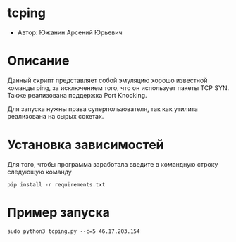 # tcping

* Автор: Южанин Арсений Юрьевич

# Описание

Данный скрипт представляет собой эмуляцию 
хорошо известной команды ping, за исключением того, 
что он использует пакеты TCP SYN. Также реализована поддержка
Port Knocking.

Для запуска нужны права суперпользователя, так как утилита реализована на
сырых сокетах.

# Установка зависимостей

Для того, чтобы программа заработала введите в командную строку следующую команду

```
pip install -r requirements.txt
```

# Пример запуска

```
sudo python3 tcping.py --c=5 46.17.203.154
```